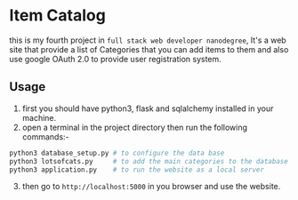 # Item Catalog

this is my fourth project in `full stack web developer nanodegree`, It's a web site that provide a list of Categories that you can add items to them and also use google OAuth 2.0 to provide user registration system.

## Usage

1. first you should have python3, flask and sqlalchemy installed in your machine.
2. open a terminal in the project directory then run the following commands:-
``` bash
python3 database_setup.py # to configure the data base
python3 lotsofcats.py     # to add the main categories to the database
python3 application.py    # to run the website as a local server
```
3. then go to `http://localhost:5000` in you browser and use the website.
